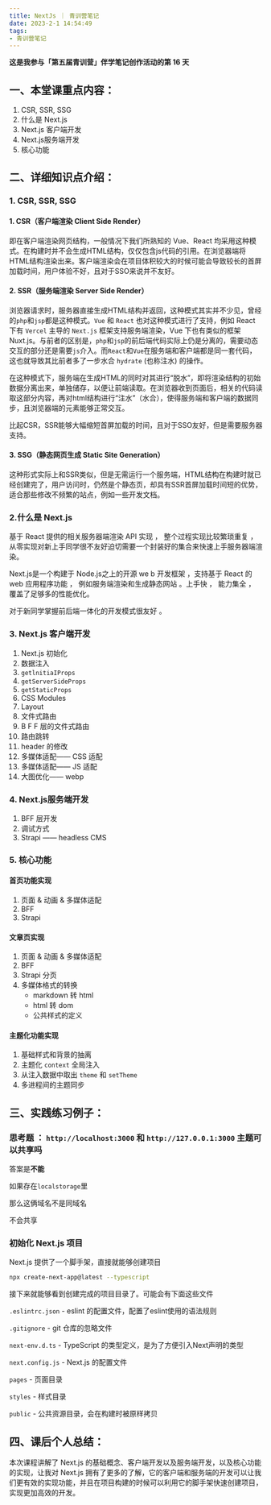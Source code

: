 ```yaml
---
title: NextJs ｜ 青训营笔记
date: 2023-2-1 14:54:49
tags: 
- 青训营笔记
---
```


**这是我参与「第五届青训营」伴学笔记创作活动的第 16 天**

## 一、本堂课重点内容：

1. CSR, SSR, SSG
2. 什么是 Next.js
3. Next.js 客户端开发
4. Next.js服务端开发
5. 核心功能

## 二、详细知识点介绍：

### 1. CSR, SSR, SSG

#### 1. CSR（客户端渲染 Client Side Render）

即在客户端渲染网页结构，一般情况下我们所熟知的 Vue、React 均采用这种模式。在构建时并不会生成HTML结构，仅仅包含js代码的引用。在浏览器端将HTML结构渲染出来。客户端渲染会在项目体积较大的时候可能会导致较长的首屏加载时间，用户体验不好，且对于SSO来说并不友好。

#### 2. SSR（服务端渲染 Server Side Render）

浏览器请求时，服务器直接生成HTML结构并返回，这种模式其实并不少见，曾经的`php`和`jsp`都是这种模式。`Vue` 和 `React` 也对这种模式进行了支持，例如 React 下有 `Vercel` 主导的 `Next.js` 框架支持服务端渲染，Vue 下也有类似的框架 Nuxt.js。与前者的区别是，`php`和`jsp`的前后端代码实际上仍是分离的，需要动态交互的部分还是需要`js`介入。而`React`和`Vue`在服务端和客户端都是同一套代码，这也就导致其比前者多了一步水合 `hydrate` (也称注水) 的操作。

在这种模式下，服务端在生成HTML的同时对其进行“脱水”，即将渲染结构的初始数据分离出来，单独储存，以便让前端读取。在浏览器收到页面后，相关的代码读取这部分内容，再对html结构进行“注水”（水合），使得服务端和客户端的数据同步，且浏览器端的元素能够正常交互。

比起CSR，SSR能够大幅缩短首屏加载的时间，且对于SSO友好，但是需要服务器支持。

#### 3. SSG（静态网页生成 Static Site Generation）

这种形式实际上和SSR类似，但是无需运行一个服务端，HTML结构在构建时就已经创建完了，用户访问时，仍然是个静态页，却具有SSR首屏加载时间短的优势，适合那些修改不频繁的站点，例如一些开发文档。



### 2.什么是 Next.js

基于 React 提供的相关服务器端渲染 API 实现 ， 整个过程实现比较繁琐重复 ， 从零实现对新上手同学很不友好迫切需要一个封装好的集合来快速上手服务器端渲染。

Next.js是一个构建于 Node.js之上的开源 we b 开发框架 ，支持基于 React 的 web 应用程序功能 ， 例如服务端渲染和生成静态网站 。上手快 ， 能力集全 ， 覆盖了足够多的性能优化。

对于新同学掌握前后端一体化的开发模式很友好 。



### 3. Next.js 客户端开发

1. Next.js 初始化
2. 数据注入
3. `getlnitiaIProps`
4. `getServerSideProps`
5. `getStaticProps`
6. CSS Modules
7. Layout
8. 文件式路由
9. B F F 层的文件式路由
10. 路由跳转
11. header 的修改
12. 多媒体适配—— CSS 适配
13. 多媒体适配—— JS 适配
14. 大图优化—— webp

### 4. Next.js服务端开发

1. BFF 层开发
2. 调试方式
3. Strapi —— headless CMS

### 5. 核心功能

#### 首页功能实现

1. 页面 & 动画 & 多媒体适配
2. BFF
3. Strapi

#### 文章页实现

1. 页面 & 动画 & 多媒体适配
2. BFF
3. Strapi 分页
4. 多媒体格式的转换
   - markdown 转 html
   - html 转 dom
   - 公共样式的定义

#### 主题化功能实现

1. 基础样式和背景的抽离
2. 主题化 `context` 全局注入
3. 从注入数据中取出 `theme` 和 `setTheme`
4. 多进程间的主题同步

## 三、实践练习例子：

### 思考题 ： `http://localhost:3000` 和 `http://127.0.0.1:3000` 主题可以共享吗

答案是**不能**

如果存在`localstorage`里

那么这俩域名不是同域名

不会共享

### 初始化 Next.js 项目

Next.js 提供了一个脚手架，直接就能够创建项目

```bash
npx create-next-app@latest --typescript
```

接下来就能够看到创建完成的项目目录了。可能会有下面这些文件

`.eslintrc.json` - eslint 的配置文件，配置了eslint使用的语法规则

`.gitignore` - git 仓库的忽略文件

`next-env.d.ts` - TypeScript 的类型定义，是为了方便引入Next声明的类型

`next.config.js` - Next.js 的配置文件

`pages` - 页面目录

`styles` - 样式目录

`public` - 公共资源目录，会在构建时被原样拷贝


## 四、课后个人总结：

本次课程讲解了 Next.js 的基础概念、客户端开发以及服务端开发，以及核心功能的实现，让我对 Next.js 拥有了更多的了解，它的客户端和服务端的开发可以让我们更有效的实现功能，并且在项目构建的时候可以利用它的脚手架快速创建项目，实现更加高效的开发。